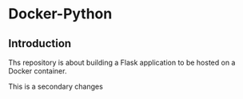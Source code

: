 # Docker-Python

## Introduction

Ths repository is about building a Flask application to be hosted on a Docker container.

This is a secondary changes